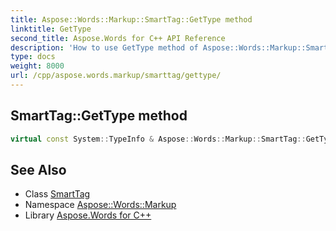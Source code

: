 ```yaml
---
title: Aspose::Words::Markup::SmartTag::GetType method
linktitle: GetType
second_title: Aspose.Words for C++ API Reference
description: 'How to use GetType method of Aspose::Words::Markup::SmartTag class in C++.'
type: docs
weight: 8000
url: /cpp/aspose.words.markup/smarttag/gettype/
---
```

## SmartTag::GetType method




```cpp
virtual const System::TypeInfo & Aspose::Words::Markup::SmartTag::GetType() const override
```

## See Also

* Class [SmartTag](../)
* Namespace [Aspose::Words::Markup](../../)
* Library [Aspose.Words for C++](../../../)
